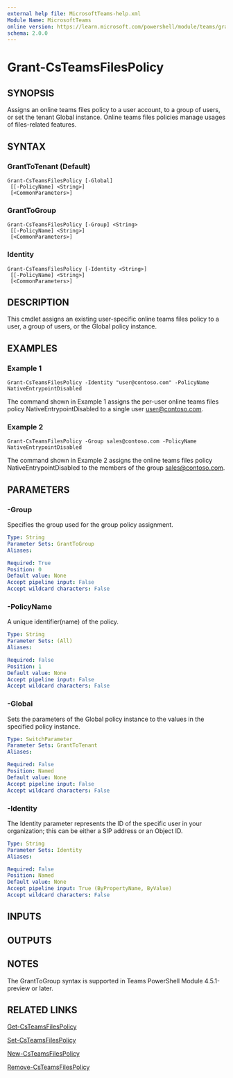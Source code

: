 ```yaml
---
external help file: MicrosoftTeams-help.xml
Module Name: MicrosoftTeams
online version: https://learn.microsoft.com/powershell/module/teams/grant-csteamsfilespolicy
schema: 2.0.0
---
```


# Grant-CsTeamsFilesPolicy

## SYNOPSIS
Assigns an online teams files policy to a user account, to a group of users, or set the tenant Global instance.
Online teams files policies manage usages of files-related features.

## SYNTAX

### GrantToTenant (Default)
```
Grant-CsTeamsFilesPolicy [-Global]
 [[-PolicyName] <String>]
 [<CommonParameters>]
```

### GrantToGroup
```
Grant-CsTeamsFilesPolicy [-Group] <String>
 [[-PolicyName] <String>]
 [<CommonParameters>]
```

### Identity
```
Grant-CsTeamsFilesPolicy [-Identity <String>]
 [[-PolicyName] <String>]
 [<CommonParameters>]
```

## DESCRIPTION
This cmdlet assigns an existing user-specific online teams files policy to a user, a group of users, or the Global policy instance.

## EXAMPLES

### Example 1
```
Grant-CsTeamsFilesPolicy -Identity "user@contoso.com" -PolicyName NativeEntrypointDisabled
```

The command shown in Example 1 assigns the per-user online teams files policy NativeEntrypointDisabled to a single user user@contoso.com.

### Example 2
```
Grant-CsTeamsFilesPolicy -Group sales@contoso.com -PolicyName NativeEntrypointDisabled
```

The command shown in Example 2 assigns the online teams files policy NativeEntrypointDisabled to the members of the group sales@contoso.com.

## PARAMETERS

### -Group
Specifies the group used for the group policy assignment.

```yaml
Type: String
Parameter Sets: GrantToGroup
Aliases:

Required: True
Position: 0
Default value: None
Accept pipeline input: False
Accept wildcard characters: False
```

### -PolicyName
A unique identifier(name) of the policy.

```yaml
Type: String
Parameter Sets: (All)
Aliases:

Required: False
Position: 1
Default value: None
Accept pipeline input: False
Accept wildcard characters: False
```

### -Global
Sets the parameters of the Global policy instance to the values in the specified policy instance.

```yaml
Type: SwitchParameter
Parameter Sets: GrantToTenant
Aliases:

Required: False
Position: Named
Default value: None
Accept pipeline input: False
Accept wildcard characters: False
```

### -Identity
The Identity parameter represents the ID of the specific user in your organization; this can be either a SIP address or an Object ID.

```yaml
Type: String
Parameter Sets: Identity
Aliases:

Required: False
Position: Named
Default value: None
Accept pipeline input: True (ByPropertyName, ByValue)
Accept wildcard characters: False
```

## INPUTS

## OUTPUTS

## NOTES
The GrantToGroup syntax is supported in Teams PowerShell Module 4.5.1-preview or later.

## RELATED LINKS

[Get-CsTeamsFilesPolicy](https://learn.microsoft.com/powershell/module/teams/get-csteamsfilespolicy)

[Set-CsTeamsFilesPolicy](https://learn.microsoft.com/powershell/module/teams/set-csteamsfilespolicy)

[New-CsTeamsFilesPolicy](https://learn.microsoft.com/powershell/module/teams/new-csteamsfilespolicy)

[Remove-CsTeamsFilesPolicy](https://learn.microsoft.com/powershell/module/teams/remove-csteamsfilespolicy)
